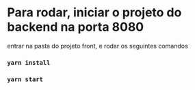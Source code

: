 # Para rodar, iniciar o projeto do backend na porta 8080
entrar na pasta do projeto front, e rodar os seguintes comandos

### `yarn install`
### `yarn start`
